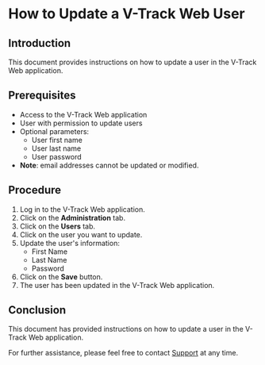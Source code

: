 # How to Update a V-Track Web User

## Introduction

This document provides instructions on how to update a user in the V-Track Web application.

## Prerequisites

- Access to the V-Track Web application
- User with permission to update users
- Optional parameters:
  - User first name
  - User last name
  - User password
- **Note**: email addresses cannot be updated or modified.

## Procedure

1. Log in to the V-Track Web application.
2. Click on the **Administration** tab.
3. Click on the **Users** tab.
4. Click on the user you want to update.
5. Update the user's information:
   - First Name
   - Last Name
   - Password
6. Click on the **Save** button.
7. The user has been updated in the V-Track Web application.

## Conclusion

This document has provided instructions on how to update a user in the V-Track Web application.

For further assistance, please feel free to contact [Support](https://www.velsol.com/contact/) at any time.
